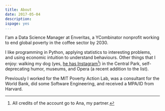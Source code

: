 ```yaml
---
title: About
date: 2017-05-04
description:
ispage: yes
...
```


I'am a Data Science Manager at Enveritas, a YCombinator nonprofit working to end global poverty in the coffee sector by 2030.

I like programming in Python, applying statistics to interesting problems, and using economic intuition to understand behaviours.  Other things that I enjoy: walking my dog (yes, [he has Instagram](https://www.instagram.com/kei_shibainu/)[^1]) in the Central Park, self-deprecating humor, museums, and Opera (a recent addition to the list).

Previously I worked for the MIT Poverty Action Lab, was a consultant for the World Bank, did some Software Engineering, and received a MPA/ID from Harvard.

[^1]:
    All credits of the account go to Ana, my partner.